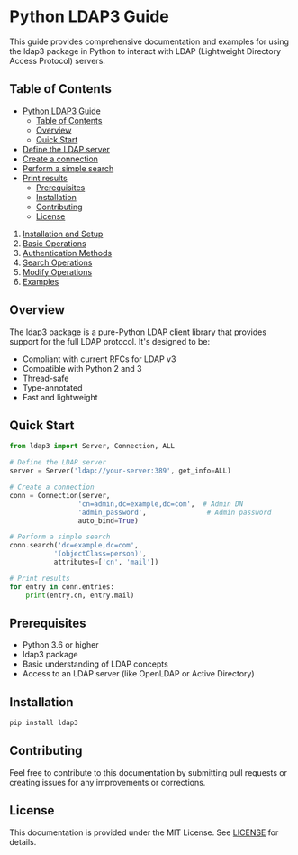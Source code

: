# Python LDAP3 Guide

This guide provides comprehensive documentation and examples for using the ldap3 package in Python to interact with LDAP (Lightweight Directory Access Protocol) servers.

## Table of Contents
- [Python LDAP3 Guide](#python-ldap3-guide)
  - [Table of Contents](#table-of-contents)
  - [Overview](#overview)
  - [Quick Start](#quick-start)
- [Define the LDAP server](#define-the-ldap-server)
- [Create a connection](#create-a-connection)
- [Perform a simple search](#perform-a-simple-search)
- [Print results](#print-results)
  - [Prerequisites](#prerequisites)
  - [Installation](#installation)
  - [Contributing](#contributing)
  - [License](#license)

1. [Installation and Setup](installation.md)
2. [Basic Operations](basic_operations.md)
3. [Authentication Methods](authentication.md)
4. [Search Operations](search_operations.md)
5. [Modify Operations](modify_operations.md)
6. [Examples](examples/)

## Overview

The ldap3 package is a pure-Python LDAP client library that provides support for the full LDAP protocol. It's designed to be:

- Compliant with current RFCs for LDAP v3
- Compatible with Python 2 and 3
- Thread-safe
- Type-annotated
- Fast and lightweight

## Quick Start

```python
from ldap3 import Server, Connection, ALL

# Define the LDAP server
server = Server('ldap://your-server:389', get_info=ALL)

# Create a connection
conn = Connection(server, 
                 'cn=admin,dc=example,dc=com',  # Admin DN
                 'admin_password',               # Admin password
                 auto_bind=True)

# Perform a simple search
conn.search('dc=example,dc=com',
           '(objectClass=person)',
           attributes=['cn', 'mail'])

# Print results
for entry in conn.entries:
    print(entry.cn, entry.mail)
```

## Prerequisites

- Python 3.6 or higher
- ldap3 package
- Basic understanding of LDAP concepts
- Access to an LDAP server (like OpenLDAP or Active Directory)

## Installation

```bash
pip install ldap3
```

## Contributing

Feel free to contribute to this documentation by submitting pull requests or creating issues for any improvements or corrections.

## License

This documentation is provided under the MIT License. See [LICENSE](LICENSE) for details.
